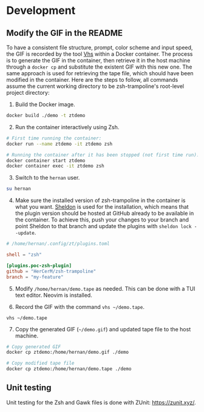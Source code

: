 # Development

## Modify the GIF in the README

To have a consistent file structure, prompt, color scheme and input speed, the GIF is
recorded by the tool [Vhs](https://github.com/charmbracelet/vhs) within a Docker
container. The process is to generate the GIF in the container, then retrieve it in the
host machine through a `docker cp` and substitute the existent GIF with this new one. The
same approach is used for retrieving the tape file, which should have been modified in the
container. Here are the steps to follow, all commands assume the current working directory
to be zsh-trampoline's root-level project directory:

1. Build the Docker image.

```bash
docker build ./demo -t ztdemo
```
2. Run the container interactively using Zsh.
```bash
# First time running the container:
docker run --name ztdemo -it ztdemo zsh

# Running the container after it has been stopped (not first time run):
docker container start ztdemo
docker container exec -it ztdemo zsh
```
3. Switch to the `hernan` user.
```bash
su hernan
```
4. Make sure the installed version of zsh-trampoline in the container is what you want.
   [Sheldon](https://github.com/rossmacarthur/sheldon) is used for the installation, which
   means that the plugin version should be hosted at GitHub already to be available in the
   container. To achieve this, push your changes to your branch and point Sheldon to that
   branch and update the plugins with `sheldon lock --update`.
```toml
# /home/hernan/.config/zt/plugins.toml

shell = "zsh"

[plugins.poc-zsh-plugin]
github = "HerCerM/zsh-trampoline"
branch = "my-feature"
```
5. Modify `/home/hernan/demo.tape` as needed. This can be done with a TUI text editor.
   Neovim is installed.

6. Record the GIF with the command `vhs ~/demo.tape`.
```
vhs ~/demo.tape
```
7. Copy the generated GIF (`~/demo.gif`) and updated tape file to the host machine.
```bash
# Copy generated GIF
docker cp ztdemo:/home/hernan/demo.gif ./demo

# Copy modified tape file
docker cp ztdemo:/home/hernan/demo.tape ./demo
```

## Unit testing

Unit testing for the Zsh and Gawk files is done with ZUnit: <https://zunit.xyz/>.

